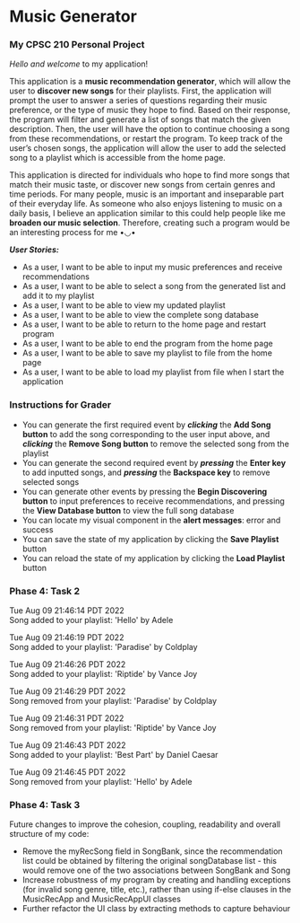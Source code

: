 # Music Generator

### My CPSC 210 Personal Project

*Hello and welcome* to my application!

This application is a **music recommendation generator**, which will allow the user to **discover new songs** for 
their playlists. First, the application will prompt the user to answer a series of questions regarding their 
music preference, or the type of music they hope to find. Based on their response, the program will filter 
and generate a list of songs that match the given description. Then, the user will have the option to continue 
choosing a song from these recommendations, or restart the program. To keep track of the user’s chosen songs, 
the application will allow the user to add the selected song to a playlist which is accessible from the home page.

This application is directed for individuals who hope to find more songs that match their music taste, or 
discover new songs from certain genres and time periods. For many people, music is an important and inseparable part
of their everyday life. As someone who also enjoys listening to music on a daily basis, I believe an application 
similar to this could help people like me **broaden our music selection**. Therefore, creating such a program would 
be an interesting process for me •◡•

***User Stories:***
- As a user, I want to be able to input my music preferences and receive recommendations
- As a user, I want to be able to select a song from the generated list and add it to my playlist
- As a user, I want to be able to view my updated playlist
- As a user, I want to be able to view the complete song database
- As a user, I want to be able to return to the home page and restart program
- As a user, I want to be able to end the program from the home page
- As a user, I want to be able to save my playlist to file from the home page
- As a user, I want to be able to load my playlist from file when I start the application

### Instructions for Grader

- You can generate the first required event by ***clicking*** the **Add Song button** to add the song corresponding 
to the user input above, and ***clicking*** the **Remove Song button** to remove the selected song from the playlist
- You can generate the second required event by ***pressing*** the **Enter key** to add inputted songs, 
and ***pressing*** the **Backspace key** to remove selected songs
- You can generate other events by pressing the **Begin Discovering button** to input preferences to receive 
recommendations, and pressing the **View Database button** to view the full song database
- You can locate my visual component in the **alert messages**: error and success
- You can save the state of my application by clicking the **Save Playlist** button
- You can reload the state of my application by clicking the **Load Playlist** button

### Phase 4: Task 2

Tue Aug 09 21:46:14 PDT 2022 <br />
Song added to your playlist: 'Hello' by Adele

Tue Aug 09 21:46:19 PDT 2022 <br />
Song added to your playlist: 'Paradise' by Coldplay

Tue Aug 09 21:46:26 PDT 2022 <br />
Song added to your playlist: 'Riptide' by Vance Joy

Tue Aug 09 21:46:29 PDT 2022 <br />
Song removed from your playlist: 'Paradise' by Coldplay

Tue Aug 09 21:46:31 PDT 2022 <br />
Song removed from your playlist: 'Riptide' by Vance Joy

Tue Aug 09 21:46:43 PDT 2022 <br />
Song added to your playlist: 'Best Part' by Daniel Caesar

Tue Aug 09 21:46:45 PDT 2022 <br />
Song removed from your playlist: 'Hello' by Adele

### Phase 4: Task 3

Future changes to improve the cohesion, coupling, readability and overall structure of my code:
- Remove the myRecSong field in SongBank, since the recommendation list could be obtained by filtering 
the original songDatabase list - this would remove one of the two associations between SongBank and Song
- Increase robustness of my program by creating and handling exceptions (for invalid song genre, title, etc.), 
rather than using if-else clauses in the MusicRecApp and MusicRecAppUI classes
- Further refactor the UI class by extracting methods to capture behaviour
